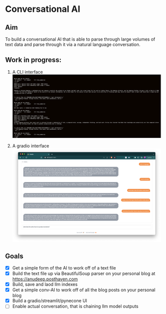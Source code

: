 # Conversational AI 

## Aim
To build a conversational AI that is able to parse through large volumes of text data and parse through it via a natural language conversation. 

## Work in progress: 
1. A CLI interface
![cli interface](img/conv_ai_cli_screenshot.png)

2. A gradio interface
![conversational interface](img/conv_ai_screenshot.png)

## Goals
- [x] Get a simple form of the AI to work off of a text file 
- [x] Build the text file up via BeautifulSoup parser on your personal blog at https://anudeep.posthaven.com
- [x] Build, save and laod llm indexes
- [x] Get a simple conv-AI to work off of all the blog posts on your personal blog
- [x] Build a gradio/streamlit/pynecone UI
- [ ] Enable actual conversation, that is chaining llm model outputs
